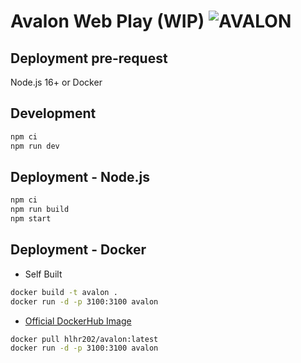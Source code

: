 # Avalon Web Play (WIP) ![AVALON](https://github.com/hlhr202/avalon-game/actions/workflows/docker-image.yml/badge.svg)

## Deployment pre-request

Node.js 16+ or Docker

## Development

```bash
npm ci
npm run dev
```

## Deployment - Node.js

```bash
npm ci
npm run build
npm start
```

## Deployment - Docker

-   Self Built

```bash
docker build -t avalon .
docker run -d -p 3100:3100 avalon
```

-   [Official DockerHub Image](https://hub.docker.com/repository/docker/hlhr202/avalon)

```bash
docker pull hlhr202/avalon:latest
docker run -d -p 3100:3100 avalon
```
